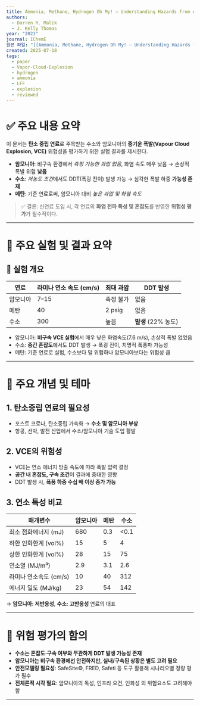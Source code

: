 ```yaml
---
title: Ammonia, Methane, Hydrogen Oh My! – Understanding Hazards from Alternative Power to Gas Options
authors:
  - Darren R. Malik
  - J. Kelly Thomas
year: "2021"
journal: IChemE
원본 파일: "[[Ammonia, Methane, Hydrogen Oh My! – Understanding Hazards from Alternative Power to Gas Options.pdf]]"
created: 2025-07-18
tags:
  - paper
  - Vapor-Cloud-Explosion
  - hydrogen
  - ammonia
  - LFF
  - explosion
  - reviewed
---
```


# ✅ 주요 내용 요약

이 문서는 **탄소 중립 연료**로 주목받는 수소와 암모니아의 **증기운 폭발(Vapour Cloud Explosion, VCE)** 위험성을 평가하기 위한 실험 결과를 제시한다.  

- **암모니아**: 비구속 환경에서 *측정 가능한 과압 없음*, 화염 속도 매우 낮음 → 손상적 폭발 위험 **낮음**
- **수소**: *저농도 조건*에서도 DDT(폭굉 전이) 발생 가능 → 심각한 폭발 하중 **가능성 존재**
- **메탄**: 기준 연료로써, 암모니아 대비 *높은 과압 및 화염 속도*

> ✅ 결론: 신연료 도입 시, 각 연료의 **화염 전파 특성 및 혼잡도**를 반영한 **위험성 평가**가 필수적이다.

---

# 🔎 주요 실험 및 결과 요약

## 🧪 실험 개요

| 연료 | 라미나 연소 속도 (cm/s) | 최대 과압 | DDT 발생 |
|------|------------------------|-----------|-----------|
| 암모니아 | 7–15                 | 측정 불가 | 없음      |
| 메탄   | 40                   | 2 psig    | 없음      |
| 수소   | 300                  | 높음      | **발생** (22% 농도) |

- 암모니아: **비구속 VCE 실험**에서 매우 낮은 화염속도(7.6 m/s), 손상적 폭발 없었음
- 수소: **중간 혼잡도**에서도 DDT 발생 → 폭굉 전이, 치명적 폭풍파 가능성
- 메탄: 기준 연료로 실험, 수소보다 덜 위험하나 암모니아보다는 위험성 큼

---

# 🧠 주요 개념 및 테마

## 1. 탄소중립 연료의 필요성
- 포스트 코로나, 탄소중립 가속화 → **수소 및 암모니아 부상**
- 항공, 선박, 발전 산업에서 수소/암모니아 기술 도입 활발

## 2. VCE의 위험성
- VCE는 연소 에너지 방출 속도에 따라 폭발 압력 결정
- **공간 내 혼잡도, 구속 조건**이 결과에 중대한 영향
- DDT 발생 시, **폭풍 하중 수십 배 이상 증가 가능**

## 3. 연소 특성 비교

| 매개변수 | 암모니아 | 메탄 | 수소 |
|----------|----------|------|------|
| 최소 점화에너지 (mJ) | 680 | 0.3 | <0.1 |
| 하한 인화한계 (vol%) | 15  | 5   | 4   |
| 상한 인화한계 (vol%) | 28  | 15  | 75  |
| 연소열 (MJ/m³)       | 2.9 | 3.1 | 2.6 |
| 라미나 연소속도 (cm/s)| 10  | 40  | 312 |
| 에너지 밀도 (MJ/kg)  | 23  | 54  | 142 |

→ **암모니아: 저반응성**, **수소: 고반응성** 연료의 대표

---

# 📌 위험 평가의 함의

- **수소는 혼잡도·구속 여부와 무관하게 DDT 발생 가능성 존재**
- **암모니아는 비구속 환경에선 안전하지만, 실내/구속된 상황은 별도 고려 필요**
- **안전모델링 필요성**: SafeSite©, FRED, Safeti 등 도구 활용해 시나리오별 정량 평가 필수
- **전체론적 시각 필요**: 암모니아의 독성, 인프라 요건, 인화성 외 위험요소도 고려해야 함

---